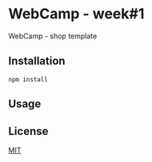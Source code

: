 # WebCamp - week#1

WebCamp - shop template

## Installation

```npm
npm install
```

## Usage


## License
[MIT](https://choosealicense.com/licenses/mit/)